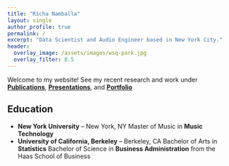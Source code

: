 ```yaml
---
title: "Richa Namballa"
layout: single
author_profile: true
permalink: /
excerpt: "Data Scientist and Audio Engineer based in New York City."
header:
  overlay_image: /assets/images/wsq-park.jpg
  overlay_filter: 0.5
---
```


Welcome to my website! See my recent research and work under [**Publications**](https://richa-namballa.github.io/publications/), [**Presentations**](https://richa-namballa.github.io/presentations/), and [**Portfolio**](https://richa-namballa.github.io/portfolio/)

## Education
- **New York University** – New York, NY
  Master of Music in **Music Technology**
- **University of California, Berkeley** – Berkeley, CA
  Bachelor of Arts in **Statistics**
  Bachelor of Science in **Business Administration** from the Haas School of Business
